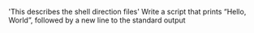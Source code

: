 'This describes the shell direction files'
Write a script that prints “Hello, World”, followed by a new line to the standard output
